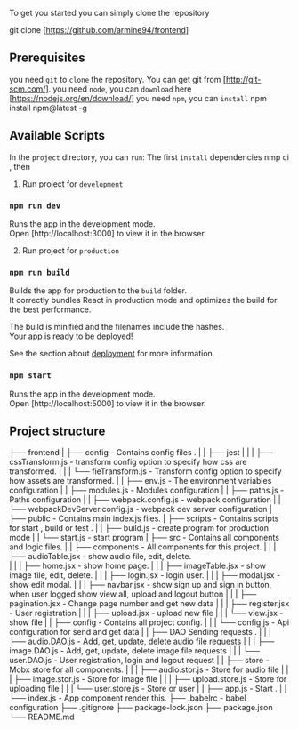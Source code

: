 To get you started you can simply clone the repository

git clone [https://github.com/armine94/frontend]

## Prerequisites
you need `git` to `clone` the repository. You can get git from [http://git-scm.com/].
you need `node`, you can `download` here [https://nodejs.org/en/download/]
you need `npm`, you can `install`  npm install npm@latest -g

## Available Scripts

In the `project` directory, you can `run`: 
The first `install` dependencies nmp ci , then 

1) Run project for `development`

### `npm run dev`
Runs the app in the development mode.<br />
Open [http://localhost:3000] to view it in the browser.

2) Run project for `production` 

### `npm run build`

Builds the app for production to the `build` folder.<br />
It correctly bundles React in production mode and optimizes the build for the best performance.

The build is minified and the filenames include the hashes.<br />
Your app is ready to be deployed!

See the section about [deployment](https://facebook.github.io/create-react-app/docs/deployment) for more information.
### `npm start`
Runs the app in the development mode.<br />
Open [http://localhost:5000] to view it in the browser.

## Project structure

├── frontend
|  ├── config - Contains config files .
|  |  ├── jest
|  |  |  ├── cssTransform.js -  transform config option to specify how css are transformed.
|  |  |  └── fieTransform.js -  Transform config option to specify how assets are transformed.
|  |  ├── env.js - The environment variables configuration
|  |  ├── modules.js - Modules configuration 
|  |  ├── paths.js - Paths configuration
|  |  ├── webpack.config.js - webpack configuration 
|  |  └── webpackDevServer.config.js - webpack dev server configuration
|  ├── public - Contains main index.js files.
|  ├── scripts - Contains scripts for start , build or test .
|  |  ├──  build.js - create program for production mode
|  |  └──  start.js - start program
|  ├── src - Contains all components and logic files.
|  |  ├── components - All components for this project.
|  |  |  ├──  audioTable.jsx - show audio file, edit, delete.  
|  |  |  ├──  home.jsx - show home page.
|  |  |  ├──  imageTable.jsx - show image file, edit, delete. 
|  |  |  ├──  login.jsx - login user.
|  |  |  ├──  modal.jsx - show edit modal. 
|  |  |  ├──  navbar.jsx - show sign up and sign in button, when user logged show view all, upload and logout button
|  |  |  ├──  pagination.jsx - Change page number and get new data 
|  |  |  ├──  register.jsx - User registration
|  |  |  ├──  upload.jsx - upload new file
|  |  |  └──  view.jsx - show file
|  |  ├── config - Contains all project config.
|  |  |  └──  config.js - Api configuration for send and get data
|  |  ├──  DAO Sending requests .
|  |  |  ├──  audio.DAO.js - Add, get, update, delete audio file requests
|  |  |  ├──  image.DAO.js - Add, get, update, delete image file requests
|  |  |  └──  user.DAO.js - User registration, login and logout request
|  |  ├── store - Mobx store for all components.
|  |  |  ├──  audio.stor.js - Store for audio file
|  |  |  ├──  image.stor.js - Store for image file
|  |  |  ├──  upload.store.js - Store for uploading file
|  |  |  └──  user.store.js - Store or user
|  |  ├── app.js - Start .
|  |  └── index.js - App component render this.
├── .babelrc - babel configuration
├── .gitignore 
├── package-lock.json
├── package.json 
└── README.md